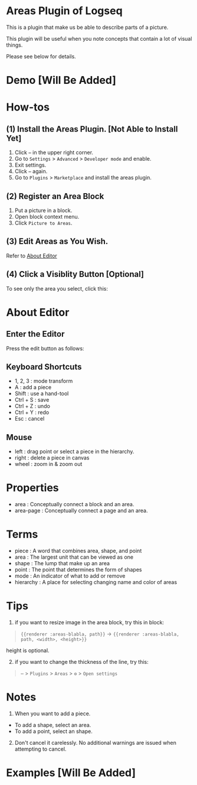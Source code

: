 # Areas Plugin of Logseq
This is a plugin that make us be able to describe parts of a picture.

This plugin will be useful when you note concepts that contain a lot of visual things.

Please see below for details.

# Demo \[Will Be Added\]

# How-tos
## (1) Install the Areas Plugin. \[Not Able to Install Yet\]
1. Click `⋯` in the upper right corner.
2. Go to `Settings` > `Advanced` > `Developer mode` and enable.
3. Exit settings.
4. Click `⋯` again.
5. Go to `Plugins` > `Marketplace` and install the areas plugin.
## (2) Register an Area Block
1. Put a picture in a block.
2. Open block context menu.
3. Click `Picture to Areas`.
## (3) Edit Areas as You Wish.
Refer to [About Editor](https://github.com/bsongOT/logseq-plugin-areas/edit/main/README.md#about-editor)
## (4) Click a Visiblity Button \[Optional\]
To see only the area you select, click this:

# About Editor
## Enter the Editor
Press the edit button as follows:
## Keyboard Shortcuts
+ 1, 2, 3 : mode transform
+ A : add a piece
+ Shift : use a hand-tool
+ Ctrl + S : save
+ Ctrl + Z : undo
+ Ctrl + Y : redo
+ Esc : cancel
## Mouse
+ left : drag point or select a piece in the hierarchy.
+ right : delete a piece in canvas
+ wheel : zoom in & zoom out

# Properties
+ area : Conceptually connect a block and an area.
+ area-page : Conceptually connect a page and an area.

# Terms
+ piece : A word that combines area, shape, and point
+ area : The largest unit that can be viewed as one
+ shape : The lump that make up an area
+ point : The point that determines the form of shapes
+ mode : An indicator of what to add or remove
+ hierarchy : A place for selecting changing name and color of areas

# Tips
1. if you want to resize image in the area block, try this in block:

> `{{renderer :areas-blabla, path}}` → `{{renderer :areas-blabla, path, <width>, <height>}}`

height is optional.

2. if you want to change the thickness of the line, try this:

> `⋯` > `Plugins` > `Areas` > `⚙️` > `Open settings`

# Notes
1. When you want to add a piece.
+ To add a shape, select an area.
+ To add a point, select an shape.
2. Don't cancel it carelessly. No additional warnings are issued when attempting to cancel.

# Examples \[Will Be Added\]
